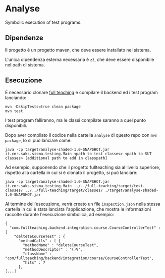# Analyse

Symbolic execution of test programs.

## Dipendenze

Il progetto è un progetto maven, che deve essere installato nel sistema.

L'unica dipendenza esterna necessaria è `z3`, che deve essere disponibile nel path di sistema.

## Esecuzione

È necessario clonare [full teaching](https://github.com/OpenVidu/full-teaching) e compilare il backend ed i test program lanciando:

```
mvn -DskipTests=true clean package
mvn test
```

I test program falliranno, ma le classi compilate saranno a quel punto disponibili.

Dopo aver compilato il codice nella cartella `analyse` di questo repo con `mvn package`, lo si può lanciare come:

`java -cp target/analyse-shaded-1.0-SNAPSHOT.jar it.cnr.saks.sisma.testing.Main <path to test classes> <path to SUT classes> [additional path to add in classpath]` 

Ad esempio, supponendo che il progetto fullteaching sia al livello superiore, rispetto alla cartella in cui si è clonato il progetto, si può lanciare:

`java -cp target/analyse-shaded-1.0-SNAPSHOT.jar it.cnr.saks.sisma.testing.Main ../../full-teaching/target/test-classes/ ../../full-teaching/target/classes/ ./target/analyse-shaded-1.0-SNAPSHOT.jar`

Al termine dell'esecuzione, verrà creato un file `inspection.json` nella stessa cartella in cui è stata lanciata l'applicazione, che mostra le informazioni raccolte durante l'esecuzione simbolica, ad esempio:

```
{
  "com.fullteaching.backend.integration.course.CourseControllerTest" : {
    "delteteCourseTest" : {
      "methodCalls" : [ {
        "methodName" : "deleteCourseTest",
        "methodDescriptor" : "()V",
        "className" : "com/fullteaching/backend/integration/course/CourseControllerTest",
        "hits" : 7
      },		
[...]
```